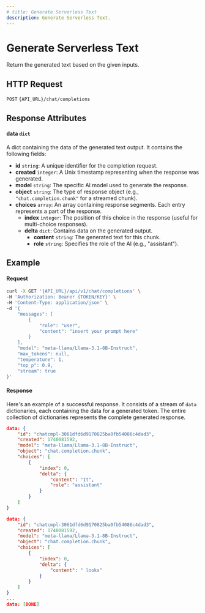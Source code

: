 ```yaml
---
# title: Generate Serverless Text 
description: Generate Serverless Text.
---
```


# Generate Serverless Text

Return the generated text based on the given inputs. 

## HTTP Request

`POST` `{API_URL}/chat/completions`

## Response Attributes

#### data `dict`

A dict containing the data of the generated text output. It contains the following fields:  

- **id** `string`: A unique identifier for the completion request.
- **created** `integer`: A Unix timestamp representing when the response was generated.
- **model** `string`: The specific AI model used to generate the response.
- **object** `string`: The type of response object (e.g., `"chat.completion.chunk"` for a streamed chunk).
- **choices** `array`: An array containing response segments. Each entry represents a part of the response.
  - **index** `integer`:  The position of this choice in the response (useful for multi-choice responses).
  - **delta** `dict`: Contains data on the generated output. 
    - **content** `string`: The generated text for this chunk.
    - **role** `string`: Specifies the role of the AI (e.g., "assistant").

## Example

#### Request

```bash
curl -X GET '{API_URL}/api/v1/chat/completions' \
-H 'Authorization: Bearer {TOKEN/KEY}' \
-H 'Content-Type: application/json' \
-d '{
    "messages": [
        {
            "role": "user",
            "content": "insert your prompt here"
        }
    ],
    "model": "meta-llama/Llama-3.1-8B-Instruct",
    "max_tokens": null,
    "temperature": 1,
    "top_p": 0.9,
    "stream": true
}'
```

#### Response

Here's an example of a successful response. It consists of a stream of `data` dictionaries, each containing the data for 
a generated token. The entire collection of dictionaries represents the complete generated response. 

```json
data: {
    "id": "chatcmpl-3061dfd6d9170825ba0fb54086c4dad3",
    "created": 1740081592,
    "model": "meta-llama/Llama-3.1-8B-Instruct",
    "object": "chat.completion.chunk",
    "choices": [
        {
            "index": 0,
            "delta": {
                "content": "It",
                "role": "assistant"
            }
        }
    ]
}

data: {
    "id": "chatcmpl-3061dfd6d9170825ba0fb54086c4dad3",
    "created": 1740081592,
    "model": "meta-llama/Llama-3.1-8B-Instruct",
    "object": "chat.completion.chunk",
    "choices": [
        {
            "index": 0,
            "delta": {
                "content": " looks"
            }
        }
    ]
}
...
data: [DONE]
```
